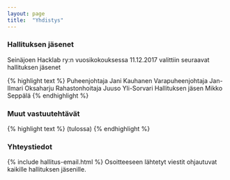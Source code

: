 ```yaml
---
layout: page
title:  "Yhdistys"
---
```


### Hallituksen jäsenet

Seinäjoen Hacklab ry:n vuosikokouksessa 11.12.2017 valittiin seuraavat hallituksen jäsenet

{% highlight text %}
Puheenjohtaja        Jani Kauhanen
Varapuheenjohtaja    Jan-Ilmari Oksaharju
Rahastonhoitaja      Juuso Yli-Sorvari
Hallituksen jäsen    Mikko Seppälä
{% endhighlight %}

### Muut vastuutehtävät
{% highlight text %}
(tulossa)
{% endhighlight %}

### Yhteystiedot
{% include hallitus-email.html %}
Osoitteeseen lähtetyt viestit ohjautuvat kaikille hallituksen jäsenille.
